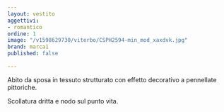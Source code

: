 ```yaml
---
layout: vestito
aggettivi:
- romantico
ordine: 1
image: "/v1598629730/viterbo/CSPH2594-min_mod_xaxdvk.jpg"
brand: marca1
published: false

---
```

Abito da sposa in tessuto strutturato con effetto decorativo a pennellate pittoriche.

Scollatura dritta e nodo sul punto vita.